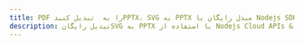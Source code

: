 ---title: PDF را به  تبدیل کنیدPPTX، SVG به PPTX مبدل رایگان یا Nodejs SDKdescription: تبدیل رایگانSVG به PPTX با استفاده از Nodejs Cloud APIs & SDK همچنین اسناد PDF را در Cloud ایجاد، ویرایش و رندر کنید.---